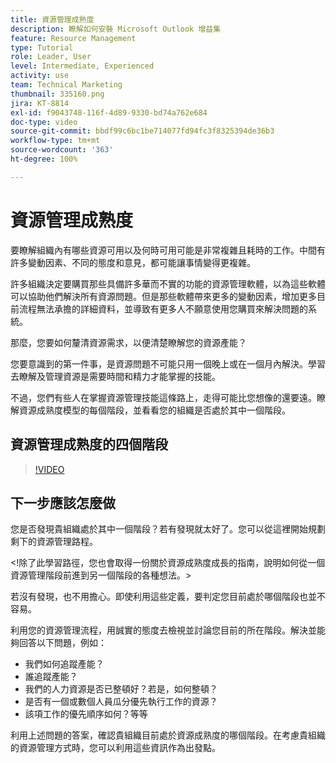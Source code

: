 ```yaml
---
title: 資源管理成熟度
description: 瞭解如何安裝 Microsoft Outlook 增益集
feature: Resource Management
type: Tutorial
role: Leader, User
level: Intermediate, Experienced
activity: use
team: Technical Marketing
thumbnail: 335160.png
jira: KT-8814
exl-id: f9043748-116f-4d89-9330-bd74a762e684
doc-type: video
source-git-commit: bbdf99c6bc1be714077fd94fc3f8325394de36b3
workflow-type: tm+mt
source-wordcount: '363'
ht-degree: 100%

---
```


# 資源管理成熟度

要瞭解組織內有哪些資源可用以及何時可用可能是非常複雜且耗時的工作。中間有許多變動因素、不同的態度和意見，都可能讓事情變得更複雜。

許多組織決定要購買那些具備許多華而不實的功能的資源管理軟體，以為這些軟體可以協助他們解決所有資源問題。但是那些軟體帶來更多的變動因素，增加更多目前流程無法承擔的詳細資料，並導致有更多人不願意使用您購買來解決問題的系統。

那麼，您要如何釐清資源需求，以便清楚瞭解您的資源產能？

您要意識到的第一件事，是資源問題不可能只用一個晚上或在一個月內解決。學習去瞭解及管理資源是需要時間和精力才能掌握的技能。

不過，您們有些人在掌握資源管理技能這條路上，走得可能比您想像的還要遠。瞭解資源成熟度模型的每個階段，並看看您的組織是否處於其中一個階段。

## 資源管理成熟度的四個階段

>[!VIDEO](https://video.tv.adobe.com/v/335160/?quality=12&learn=on&enablevpops=1)


## 下一步應該怎麼做

您是否發現貴組織處於其中一個階段？若有發現就太好了。您可以從這裡開始規劃剩下的資源管理路程。

&lt;!除了此學習路徑，您也會取得一份關於資源成熟度成長的指南，說明如何從一個資源管理階段前進到另一個階段的各種想法。&gt;

若沒有發現，也不用擔心。即使利用這些定義，要判定您目前處於哪個階段也並不容易。

利用您的資源管理流程，用誠實的態度去檢視並討論您目前的所在階段。解決並能夠回答以下問題，例如：

* 我們如何追蹤產能？
* 誰追蹤產能？
* 我們的人力資源是否已整頓好？若是，如何整頓？
* 是否有一個或數個人員瓜分優先執行工作的資源？
* 該項工作的優先順序如何？等等

利用上述問題的答案，確認貴組織目前處於資源成熟度的哪個階段。在考慮貴組織的資源管理方式時，您可以利用這些資訊作為出發點。
